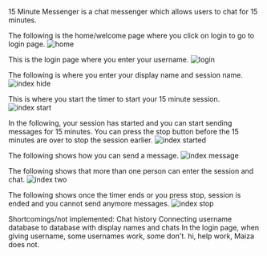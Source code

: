 15 Minute Messenger is a chat messenger which allows users to chat for 15 minutes.

The following is the home/welcome page where you click on login to go to login page.
![home](https://user-images.githubusercontent.com/43327790/49662961-6bb6e280-fa77-11e8-859b-b6473f1b587c.jpg)

This is the login page where you enter your username.
![login](https://user-images.githubusercontent.com/43327790/49663131-eda70b80-fa77-11e8-8555-9e6f1834a762.jpg)

The following is where you enter your display name and session name. 
![index hide](https://user-images.githubusercontent.com/43327790/49663031-99039080-fa77-11e8-9670-9c3fa6b3ed98.jpg)

This is where you start the timer to start your 15 minute session.
![index start](https://user-images.githubusercontent.com/43327790/49663201-1deeaa00-fa78-11e8-85ed-9f45a84d06fc.jpg)

In the following, your session has started and you can start sending messages for 15 minutes. You can press the stop button before the 15 minutes are over to stop the session earlier.
![index started](https://user-images.githubusercontent.com/43327790/49663276-58584700-fa78-11e8-8b48-94c7e12b570d.jpg)

The following shows how you can send a message.
![index message](https://user-images.githubusercontent.com/43327790/49663443-de748d80-fa78-11e8-8a0e-03a88d927151.jpg)

The following shows that more than one person can enter the session and chat.
![index two](https://user-images.githubusercontent.com/43327790/49663396-b84eed80-fa78-11e8-8bed-d07cf149ca3e.jpg)

The following shows once the timer ends or you press stop, session is ended and you cannot send anymore messages.
![index stop](https://user-images.githubusercontent.com/43327790/49663510-1da2de80-fa79-11e8-8055-c5909b4bbad6.jpg)

Shortcomings/not implemented:
Chat history
Connecting username database to database with display names and chats
In the login page, when giving username, some usernames work, some don't. hi, help work, Maiza does not. 
